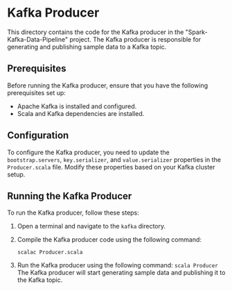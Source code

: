 # Kafka Producer

This directory contains the code for the Kafka producer in the "Spark-Kafka-Data-Pipeline" project. The Kafka producer is responsible for generating and publishing sample data to a Kafka topic.

## Prerequisites

Before running the Kafka producer, ensure that you have the following prerequisites set up:

- Apache Kafka is installed and configured.
- Scala and Kafka dependencies are installed.

## Configuration

To configure the Kafka producer, you need to update the `bootstrap.servers`, `key.serializer`, and `value.serializer` properties in the `Producer.scala` file. Modify these properties based on your Kafka cluster setup.

## Running the Kafka Producer

To run the Kafka producer, follow these steps:

1. Open a terminal and navigate to the `kafka` directory.

2. Compile the Kafka producer code using the following command:

   ```shell
   scalac Producer.scala
   ```
3. Run the Kafka producer using the following command: `scala Producer`
The Kafka producer will start generating sample data and publishing it to the Kafka topic.
